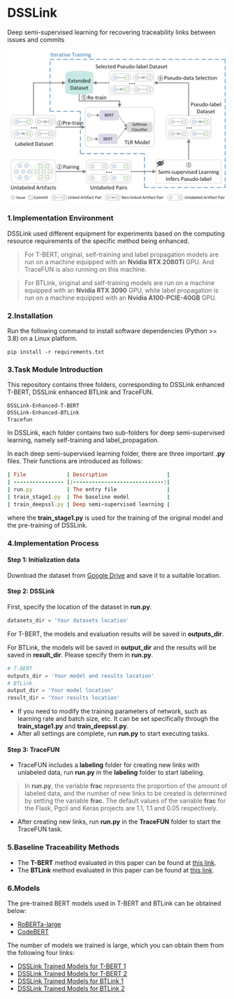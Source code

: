 ﻿# DSSLink
Deep semi-supervised learning for recovering traceability links between issues and commits

![DSSLink.png](DSSLink.png)

### 1.Implementation Environment
DSSLink used different equipment for experiments based on the computing resource requirements of the specific method being enhanced. 

> For T-BERT, original, self-training and label propagation models are run on a machine equipped with an **Nvidia RTX 2080Ti** GPU. And TraceFUN is also running on this machine. 

> For BTLink, original and self-training models are run on a machine equipped with an **Nvidia RTX 3090** GPU, while label propagation is run on a machine equipped with an **Nvidia A100-PCIE-40GB** GPU.

### 2.Installation
Run the following command to install software dependencies (Python >= 3.8) on a Linux platform.
```commandline
pip install -r requirements.txt
```

### 3.Task Module Introduction
This repository contains three folders, corresponding to DSSLink enhanced T-BERT, DSSLink enhanced BTLink and TraceFUN.
```
DSSLink-Enhanced-T-BERT
DSSLink-Enhanced-BTLink
Tracefun
```
In DSSLink, each folder contains two sub-folders for deep semi-supervised learning, namely self-training and label_propagation.

In each deep semi-supervised learning folder, there are three important **.py** files. Their functions are introduced as follows:
```ruby
| File             | Description                   |
| ---------------- |:-----------------------------:|
| run.py           | The entry file                |
| train_stage1.py  | The baseline model            |
| train_deepssl.py | Deep semi-supervised learning |
```
where the **train_stage1.py** is used for the training of the original model and the pre-training of DSSLink.
### 4.Implementation Process
#### Step 1: Initialization data
Download the dataset from [Google Drive](https://drive.google.com/drive/folders/1XModCL0_SIzB-TjI7tzpTwpudZ-9eCb1?usp=sharing) and save it to a suitable location.
#### Step 2: DSSLink
First, specify the location of the dataset in **run.py**. 
```python
datasets_dir = 'Your datasets location'
```
For T-BERT, the models and evaluation results will be saved in **outputs_dir**. 

For BTLink, the models will be saved in **output_dir** and the results will be saved in **result_dir**. Please specify them in **run.py**.
```python
# T-BERT
outputs_dir = 'Your model and results location'
# BTLink
output_dir = 'Your model location'
result_dir = 'Your results location'
```
- If you need to modify the training parameters of network, such as learning rate and batch size, etc. It can be set specifically through the **train_stage1.py** and **train_deepssl.py**.
- After all settings are complete, run **run.py** to start executing tasks.
#### Step 3: TraceFUN
- TraceFUN includes a **labeling** folder for creating new links with unlabeled data, run **run.py** in the **labeling** folder to start labeling.
> In **run.py**, the variable **frac** represents the proportion of the amount of labeled data, and the number of new links to be created is determined by setting the variable **frac**. The default values of the variable **frac** for the Flask, Pgcli and Keras projects are 1.1, 1.1 and 0.05 respectively.
- After creating new links, run **run.py** in the **TraceFUN** folder to start the TraceFUN task.

### 5.Baseline Traceability Methods
- The **T-BERT** method evaluated in this paper can be found at [this link](https://github.com/jinfenglin/TraceBERT).
- The **BTLink** method evaluated in this paper can be found at [this link](https://github.com/OpenSELab/BTLink).

### 6.Models
The pre-trained BERT models used in T-BERT and BTLink can be obtained below:
- [RoBERTa-large](https://huggingface.co/roberta-large)
- [CodeBERT](https://huggingface.co/microsoft/codebert-base)

The number of models we trained is large, which you can obtain them from the following four links:
- [DSSLink Trained Models for T-BERT 1](https://zenodo.org/doi/10.5281/zenodo.10295771)
- [DSSLink Trained Models for T-BERT 2](https://zenodo.org/doi/10.5281/zenodo.10305257)
- [DSSLink Trained Models for BTLink 1](https://zenodo.org/doi/10.5281/zenodo.10279915)
- [DSSLink Trained Models for BTLink 2](https://zenodo.org/doi/10.5281/zenodo.10294818)
